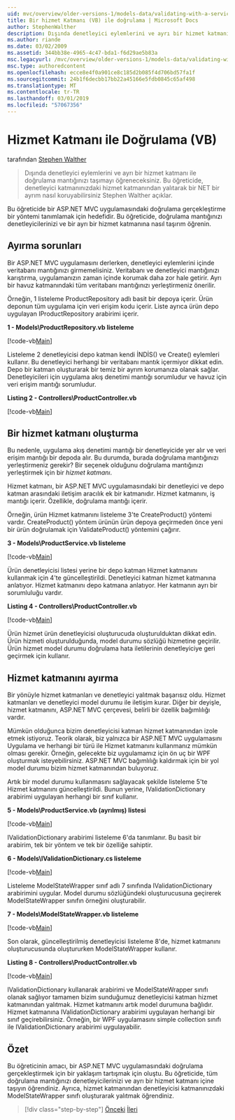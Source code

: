 ```yaml
---
uid: mvc/overview/older-versions-1/models-data/validating-with-a-service-layer-vb
title: Bir hizmet Katmanı (VB) ile doğrulama | Microsoft Docs
author: StephenWalther
description: Dışında denetleyici eylemlerini ve ayrı bir hizmet katmanı ile doğrulama mantığınızı taşımayı öğreneceksiniz. Bu öğreticide, Stephen Walther açıklar nasıl...
ms.author: riande
ms.date: 03/02/2009
ms.assetid: 344bb38e-4965-4c47-bda1-f6d29ae5b83a
msc.legacyurl: /mvc/overview/older-versions-1/models-data/validating-with-a-service-layer-vb
msc.type: authoredcontent
ms.openlocfilehash: ecce8e4f0a901ce8c185d2b085f4d706bd57fa1f
ms.sourcegitcommit: 24b1f6decbb17bb22a45166e5fdb0845c65af498
ms.translationtype: MT
ms.contentlocale: tr-TR
ms.lasthandoff: 03/01/2019
ms.locfileid: "57067356"
---
```

<a name="validating-with-a-service-layer-vb"></a>Hizmet Katmanı ile Doğrulama (VB)
====================
tarafından [Stephen Walther](https://github.com/StephenWalther)

> Dışında denetleyici eylemlerini ve ayrı bir hizmet katmanı ile doğrulama mantığınızı taşımayı öğreneceksiniz. Bu öğreticide, denetleyici katmanınızdaki hizmet katmanından yalıtarak bir NET bir ayrım nasıl koruyabilirsiniz Stephen Walther açıklar.


Bu öğreticide bir ASP.NET MVC uygulamasındaki doğrulama gerçekleştirme bir yöntemi tanımlamak için hedefidir. Bu öğreticide, doğrulama mantığınızı denetleyicilerinizi ve bir ayrı bir hizmet katmanına nasıl taşırım öğrenin.

## <a name="separating-concerns"></a>Ayırma sorunları

Bir ASP.NET MVC uygulamasını derlerken, denetleyici eylemlerini içinde veritabanı mantığınızı girmemelisiniz. Veritabanı ve denetleyici mantığınızı karıştırma, uygulamanızın zaman içinde korumak daha zor hale getirir. Ayrı bir havuz katmanındaki tüm veritabanı mantığınızı yerleştirmeniz önerilir.

Örneğin, 1 listeleme ProductRepository adlı basit bir depoya içerir. Ürün deponun tüm uygulama için veri erişim kodu içerir. Liste ayrıca ürün depo uygulayan IProductRepository arabirimi içerir.

**1 - Models\ProductRepository.vb listeleme**

[!code-vb[Main](validating-with-a-service-layer-vb/samples/sample1.vb)]

Listeleme 2 denetleyicisi depo katman kendi İNDİS() ve Create() eylemleri kullanır. Bu denetleyici herhangi bir veritabanı mantık içermiyor dikkat edin. Depo bir katman oluşturarak bir temiz bir ayrım korumanıza olanak sağlar. Denetleyicileri için uygulama akış denetimi mantığı sorumludur ve havuz için veri erişim mantığı sorumludur.

**Listing 2 - Controllers\ProductController.vb**

[!code-vb[Main](validating-with-a-service-layer-vb/samples/sample2.vb)]

## <a name="creating-a-service-layer"></a>Bir hizmet katmanı oluşturma

Bu nedenle, uygulama akış denetimi mantığı bir denetleyicide yer alır ve veri erişim mantığı bir depoda alır. Bu durumda, burada doğrulama mantığınızı yerleştirmeniz gerekir? Bir seçenek olduğunu doğrulama mantığınızı yerleştirmek için bir *hizmet katmanı*.

Hizmet katmanı, bir ASP.NET MVC uygulamasındaki bir denetleyici ve depo katman arasındaki iletişim aracılık ek bir katmanıdır. Hizmet katmanını, iş mantığı içerir. Özellikle, doğrulama mantığı içerir.

Örneğin, ürün Hizmet katmanını listeleme 3'te CreateProduct() yöntemi vardır. CreateProduct() yöntem ürünün ürün depoya geçirmeden önce yeni bir ürün doğrulamak için ValidateProduct() yöntemini çağırır.

**3 - Models\ProductService.vb listeleme**

[!code-vb[Main](validating-with-a-service-layer-vb/samples/sample3.vb)]

Ürün denetleyicisi listesi yerine bir depo katman Hizmet katmanını kullanmak için 4'te güncelleştirildi. Denetleyici katman hizmet katmanına anlatıyor. Hizmet katmanını depo katmana anlatıyor. Her katmanın ayrı bir sorumluluğu vardır.

**Listing 4 - Controllers\ProductController.vb**

[!code-vb[Main](validating-with-a-service-layer-vb/samples/sample4.vb)]

Ürün hizmet ürün denetleyicisi oluşturucuda oluşturulduktan dikkat edin. Ürün hizmeti oluşturulduğunda, model durumu sözlüğü hizmetine geçirilir. Ürün hizmet model durumu doğrulama hata iletilerinin denetleyiciye geri geçirmek için kullanır.

## <a name="decoupling-the-service-layer"></a>Hizmet katmanını ayırma

Bir yönüyle hizmet katmanları ve denetleyici yalıtmak başarısız oldu. Hizmet katmanları ve denetleyici model durumu ile iletişim kurar. Diğer bir deyişle, hizmet katmanını, ASP.NET MVC çerçevesi, belirli bir özellik bağımlılığı vardır.

Mümkün olduğunca bizim denetleyicisi katman hizmet katmanından izole etmek istiyoruz. Teorik olarak, biz yalnızca bir ASP.NET MVC uygulamasını Uygulama ve herhangi bir türü ile Hizmet katmanını kullanmanız mümkün olması gerekir. Örneğin, gelecekte biz uygulamamız için ön uç bir WPF oluşturmak isteyebilirsiniz. ASP.NET MVC bağımlılığı kaldırmak için bir yol model durumu bizim hizmet katmanından buluyoruz.

Artık bir model durumu kullanmasını sağlayacak şekilde listeleme 5'te Hizmet katmanını güncelleştirildi. Bunun yerine, IValidationDictionary arabirimi uygulayan herhangi bir sınıf kullanır.

**5 - Models\ProductService.vb (ayrılmış) listesi**

[!code-vb[Main](validating-with-a-service-layer-vb/samples/sample5.vb)]

IValidationDictionary arabirimi listeleme 6'da tanımlanır. Bu basit bir arabirim, tek bir yöntem ve tek bir özelliğe sahiptir.

**6 - Models\IValidationDictionary.cs listeleme**

[!code-vb[Main](validating-with-a-service-layer-vb/samples/sample6.vb)]

Listeleme ModelStateWrapper sınıf adlı 7 sınıfında IValidationDictionary arabirimini uygular. Model durumu sözlüğündeki oluşturucusuna geçirerek ModelStateWrapper sınıfın örneğini oluşturabilir.

**7 - Models\ModelStateWrapper.vb listeleme**

[!code-vb[Main](validating-with-a-service-layer-vb/samples/sample7.vb)]

Son olarak, güncelleştirilmiş denetleyicisi listeleme 8'de, hizmet katmanını oluşturucusunda oluştururken ModelStateWrapper kullanır.

**Listing 8 - Controllers\ProductController.vb**

[!code-vb[Main](validating-with-a-service-layer-vb/samples/sample8.vb)]

IValidationDictionary kullanarak arabirimi ve ModelStateWrapper sınıfı olanak sağlıyor tamamen bizim sunduğumuz denetleyicisi katman hizmet katmanından yalıtmak. Hizmet katmanını artık model durumuna bağlıdır. Hizmet katmanına IValidationDictionary arabirimi uygulayan herhangi bir sınıf geçirebilirsiniz. Örneğin, bir WPF uygulamasını simple collection sınıfı ile IValidationDictionary arabirimi uygulayabilir.

## <a name="summary"></a>Özet

Bu öğreticinin amacı, bir ASP.NET MVC uygulamasındaki doğrulama gerçekleştirmek için bir yaklaşım tartışmak için oluştu. Bu öğreticide, tüm doğrulama mantığınızı denetleyicilerinizi ve ayrı bir hizmet katmanı içine taşıyın öğrendiniz. Ayrıca, hizmet katmanından denetleyicisi katmanınızdaki ModelStateWrapper sınıfı oluşturarak yalıtmak öğrendiniz.

> [!div class="step-by-step"]
> [Önceki](validating-with-the-idataerrorinfo-interface-vb.md)
> [İleri](validation-with-the-data-annotation-validators-vb.md)
